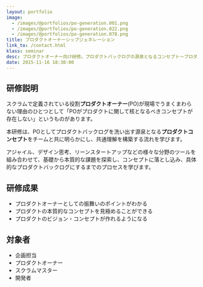 ```yaml
---
layout: portfolio
image: 
  - /images/@portfolios/po-generation.001.png
  - /images/@portfolios/po-generation.022.png
  - /images/@portfolios/po-generation.078.png
title: プロダクトオーナーシップジェネレーション
link_to: /contact.html
klass: seminar
desc: プロダクトオーナー向け研修。プロダクトバックログの源泉となるコンセプト〜プロダクトバックログづくりを様々な技法を使いこなして学ぶ。
date: 2015-11-16 18:30:00
---
```


## 研修説明
スクラムで定義されている役割**プロダクトオーナー**(PO)が現場でうまくまわらない理由のひとつとして「POがプロダクトに関して核となるべきコンセプトが存在しない」というものがあります。

本研修は、POとしてプロダクトバックログを洗い出す源泉となる**プロダクトコンセプト**をチームと共に明らかにし、共通理解を構築する流れを学びます。

アジャイル、デザイン思考、リーンスタートアップなどの様々な分野のツールを組み合わせて、基礎から本質的な課題を探索し、コンセプトに落とし込み、具体的なプロダクトバックログにするまでのプロセスを学びます。

## 研修成果

- プロダクトオーナーとしての振舞いのポイントがわかる
- プロダクトの本質的なコンセプトを見極めることができる
- プロダクトのビジョン・コンセプトが作れるようになる


## 対象者

- 企画担当
- プロダクトオーナー
- スクラムマスター
- 開発者 